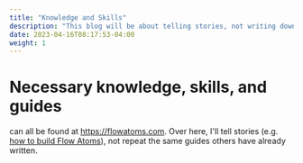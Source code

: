 ```yaml
---
title: "Knowledge and Skills"
description: "This blog will be about telling stories, not writing down guides or tutorials. Those, including the necessary knowledge, can all be found at Flow Atoms."
date: 2023-04-16T08:17:53-04:00
weight: 1
---
```


# Necessary knowledge, skills, and guides

can all be found at https://flowatoms.com. Over here, I'll tell stories (e.g. [how to build Flow Atoms](/docs/stories/flowatoms/)), not repeat the same guides others have already written.